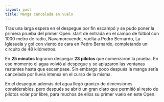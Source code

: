 ```yaml
---
layout: post
title: Manga cancelada en vuelo
---
```


Tras una larga espera en el despegue por fin escampó y se pudo poner la primera prueba del primer Open: start de entrada en el campo de fútbol con 1000 metro de radio, Navamorcuende, vuelta a Pedro Bernardo, La Iglesuela y gol con viento de cara en Pedro Bernardo, completando un circuito de 48 kilómetros.

En **25 minutos** lograron despegar **23 pilotos** que comenzaron la prueba. En ese momento el agua volvió al despegue y se aplazaron las ventanas restantes hasta que escampase. Sin embargo poco después la manga sería cancelada por lluvia intensa en el curso de la misma.

En el despegue además del agua llegó granizo de dimensiones considerables, pero después se abrió un gran claro que permitió al resto de pilotos volar por libre, para muchos de ellos su primer vuelo en este Open.
